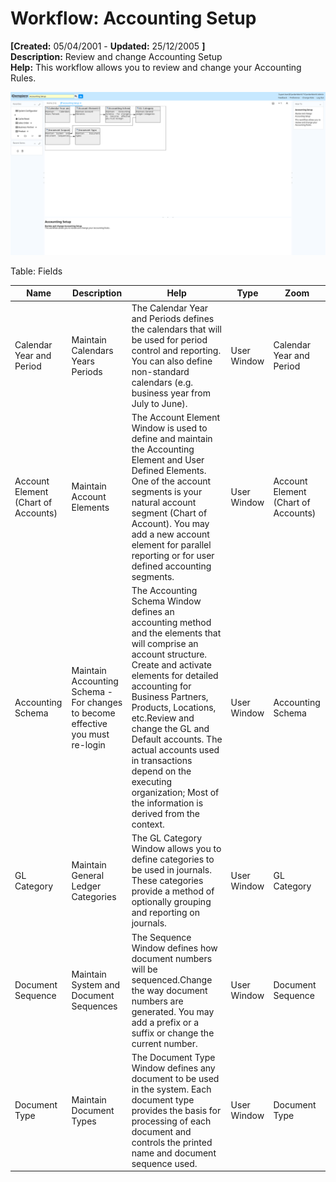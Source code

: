 # Workflow: Accounting Setup 

**[Created:** 05/04/2001 - **Updated:** 25/12/2005 **]**  
**Description:** Review and change Accounting Setup  
**Help:** This workflow allows you to review and change your Accounting Rules.

![](/img/docs/manual/AccountingSetup-Workflow_iDempiere_v12.0.0.png)

Table: Fields

| **Name** | **Description** | **Help** | **Type** | **Zoom** |
|----------|---------------|-----------|----------|----------|
| Calendar Year and Period | Maintain Calendars Years Periods | The Calendar Year and Periods defines the calendars that will be used for period control and reporting. You can also define non-standard calendars (e.g. business year from July to June). | User Window | Calendar Year and Period | 
| Account Element (Chart of Accounts) | Maintain Account Elements | The Account Element Window is used to define and maintain the Accounting Element and User Defined Elements. One of the account segments is your natural account segment (Chart of Account). You may add a new account element for parallel reporting or for user defined accounting segments. | User Window | Account Element (Chart of Accounts) | 
| Accounting Schema | Maintain Accounting Schema - For changes to become effective you must re-login | The Accounting Schema Window defines an accounting method and the elements that will comprise an account structure. Create and activate elements for detailed accounting for Business Partners, Products, Locations, etc.Review and change the GL and Default accounts. The actual accounts used in transactions depend on the executing organization; Most of the information is derived from the context. | User Window | Accounting Schema | 
| GL Category | Maintain General Ledger Categories | The GL Category Window allows you to define categories to be used in journals.  These categories provide a method of optionally grouping and reporting on journals. | User Window | GL Category | 
| Document Sequence | Maintain System and Document Sequences | The Sequence Window defines how document numbers will be sequenced.Change the way document numbers are generated. You may add a prefix or a suffix or change the current number. | User Window | Document Sequence | 
| Document Type | Maintain Document Types | The Document Type Window defines any document to be used in the system.  Each document type provides the basis for processing of each document and controls the printed name and document sequence used. | User Window | Document Type | 


